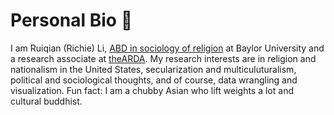 # Personal Bio 👋
I am Ruiqian (Richie) Li, [ABD in sociology of religion](https://www.baylor.edu/sociology/index.php?id=953097) at Baylor University and a research associate at [theARDA](https://www.thearda.com/). 
My research interests are in religion and nationalism in the United States, secularization and multiculuturalism, political and sociological thoughts, and of course, data wrangling and visualization.
Fun fact: I am a chubby Asian who lift weights a lot and cultural buddhist. 

